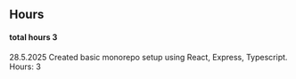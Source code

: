 ## Hours

#### total hours 3

28.5.2025 Created basic monorepo setup using React, Express, Typescript. Hours: 3
